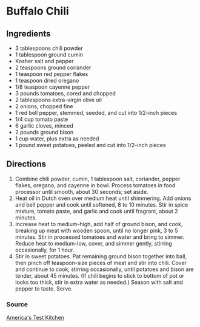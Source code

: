 # Buffalo Chili

## Ingredients

- 3 tablespoons chili powder
- 1 tablespoon ground cumin
- Kosher salt and pepper
- 2 teaspoons ground coriander
- 1 teaspoon red pepper flakes
- 1 teaspoon dried oregano
- 1/8 teaspoon cayenne pepper
- 3 pounds tomatoes, cored and chopped
- 2 tablespoons extra-virgin olive oil
- 2 onions, chopped fine
- 1 red bell pepper, stemmed, seeded, and cut into 1/2-inch pieces
- 1/4 cup tomato paste
- 6 garlic cloves, minced
- 2 pounds ground bison
- 1 cup water, plus extra as needed
- 1 pound sweet potatoes, peeled and cut into 1/2-inch pieces

## Directions

1. Combine chili powder, cumin, 1 tablespoon salt, coriander, pepper flakes,
   oregano, and cayenne in bowl. Process tomatoes in food processor until
   smooth, about 30 seconds; set aside.
1. Heat oil in Dutch oven over medium heat until shimmering. Add onions and
   bell pepper and cook until softened, 8 to 10 minutes. Stir in spice mixture,
   tomato paste, and garlic and cook until fragrant, about 2 minutes.
1. Increase heat to medium-high, add half of ground bison, and cook, breaking
   up meat with wooden spoon, until no longer pink, 3 to 5 minutes. Stir in
   processed tomatoes and water and bring to simmer. Reduce heat to medium-low,
   cover, and simmer gently, stirring occasionally, for 1 hour.
1. Stir in sweet potatoes. Pat remaining ground bison together into ball, then
   pinch off teaspoon-size pieces of meat and stir into chili. Cover and
   continue to cook, stirring occasionally, until potatoes and bison are
   tender, about 45 minutes. (If chili begins to stick to bottom of pot or
   looks too thick, stir in extra water as needed.) Season with salt and pepper
   to taste. Serve.

### Source

[America's Test Kitchen](https://www.americastestkitchen.com/recipes/8958-paleo-bison-chili?incode=MASAD00L0&ref=new_search_experience_1)
